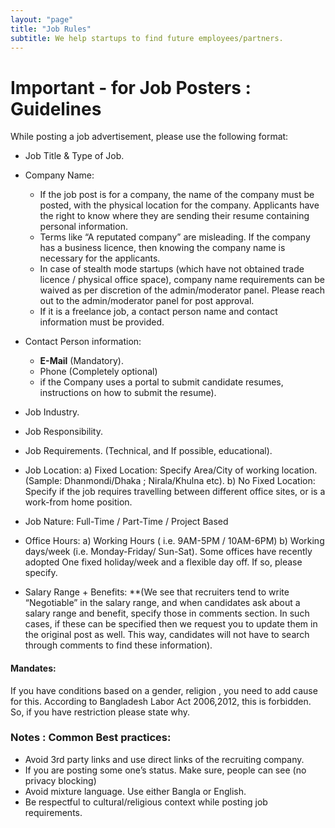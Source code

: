 ```yaml
---
layout: "page"
title: "Job Rules"
subtitle: We help startups to find future employees/partners.
---
```


# Important - for Job Posters : Guidelines
While posting a job advertisement, please use the following format:
- Job Title & Type of Job.
- Company Name:
    - If the job post is for a company, the name of the company must be posted, with the physical location for the company. Applicants have the right to know where they are sending their resume containing personal information.
    - Terms like “A reputated company” are misleading. If the company has a business licence, then knowing the company name is necessary for the applicants.
    - In case of stealth mode startups (which have not obtained trade licence / physical office space), company name requirements can be waived as per discretion of the admin/moderator panel. Please reach out to the admin/moderator panel for post approval.
    - If it is a freelance job, a contact person name and contact information must be provided.

- Contact Person information:
    - **E-Mail** (Mandatory).
    - Phone (Completely optional)
    - if the Company uses a portal to submit candidate resumes, instructions on how to submit the resume).
- Job Industry.
- Job Responsibility.
- Job Requirements. (Technical, and If possible, educational).
- Job Location: a) Fixed Location: Specify Area/City of working location. (Sample: Dhanmondi/Dhaka ; Nirala/Khulna etc). b) No Fixed Location: Specify if the job requires travelling between different office sites, or is a work-from home position.
- Job Nature: Full-Time / Part-Time / Project Based
- Office Hours: a) Working Hours ( i.e. 9AM-5PM / 10AM-6PM)  b) Working days/week (i.e. Monday-Friday/ Sun-Sat). Some offices have recently adopted One fixed holiday/week and a flexible day off. If so, please specify.
- Salary Range + Benefits: **(We see that recruiters tend to write “Negotiable” in the salary range, and when candidates ask about a salary range and benefit, specify those in comments section. In such cases, if these can be specified then we request you to update them in the original post as well. This way, candidates will not have to search through comments to find these information).

#### Mandates:
If you have conditions based on a gender, religion , you need to add cause for this. According to Bangladesh Labor Act 2006,2012, this is forbidden. So, if you have restriction please state why.

### Notes : Common Best practices:
- Avoid 3rd party links and use direct links of the recruiting company.
- If you are posting some one’s status. Make sure, people can see (no privacy blocking)
- Avoid mixture language. Use either Bangla or English.
- Be respectful to cultural/religious context while posting job requirements.
